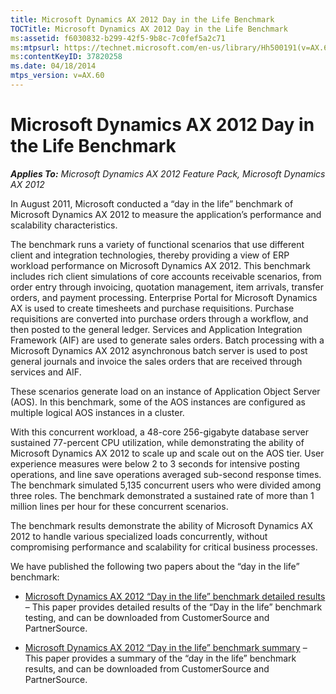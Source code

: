 ```yaml
---
title: Microsoft Dynamics AX 2012 Day in the Life Benchmark
TOCTitle: Microsoft Dynamics AX 2012 Day in the Life Benchmark
ms:assetid: f6030832-b299-42f5-9b8c-7c0fef5a2c71
ms:mtpsurl: https://technet.microsoft.com/en-us/library/Hh500191(v=AX.60)
ms:contentKeyID: 37820258
ms.date: 04/18/2014
mtps_version: v=AX.60
---
```


# Microsoft Dynamics AX 2012 Day in the Life Benchmark 


_**Applies To:** Microsoft Dynamics AX 2012 Feature Pack, Microsoft Dynamics AX 2012_

In August 2011, Microsoft conducted a “day in the life” benchmark of Microsoft Dynamics AX 2012 to measure the application’s performance and scalability characteristics.

The benchmark runs a variety of functional scenarios that use different client and integration technologies, thereby providing a view of ERP workload performance on Microsoft Dynamics AX 2012. This benchmark includes rich client simulations of core accounts receivable scenarios, from order entry through invoicing, quotation management, item arrivals, transfer orders, and payment processing. Enterprise Portal for Microsoft Dynamics AX is used to create timesheets and purchase requisitions. Purchase requisitions are converted into purchase orders through a workflow, and then posted to the general ledger. Services and Application Integration Framework (AIF) are used to generate sales orders. Batch processing with a Microsoft Dynamics AX 2012 asynchronous batch server is used to post general journals and invoice the sales orders that are received through services and AIF.

These scenarios generate load on an instance of Application Object Server (AOS). In this benchmark, some of the AOS instances are configured as multiple logical AOS instances in a cluster.

With this concurrent workload, a 48-core 256-gigabyte database server sustained 77-percent CPU utilization, while demonstrating the ability of Microsoft Dynamics AX 2012 to scale up and scale out on the AOS tier. User experience measures were below 2 to 3 seconds for intensive posting operations, and line save operations averaged sub-second response times. The benchmark simulated 5,135 concurrent users who were divided among three roles. The benchmark demonstrated a sustained rate of more than 1 million lines per hour for these concurrent scenarios.

The benchmark results demonstrate the ability of Microsoft Dynamics AX 2012 to handle various specialized loads concurrently, without compromising performance and scalability for critical business processes.

We have published the following two papers about the “day in the life” benchmark:

  - [Microsoft Dynamics AX 2012 “Day in the life” benchmark detailed results](http://go.microsoft.com/fwlink/?linkid=230564) – This paper provides detailed results of the “Day in the life” benchmark testing, and can be downloaded from CustomerSource and PartnerSource.

  - [Microsoft Dynamics AX 2012 “Day in the life” benchmark summary](http://go.microsoft.com/fwlink/?linkid=230566) – This paper provides a summary of the “day in the life” benchmark results, and can be downloaded from CustomerSource and PartnerSource.

  


